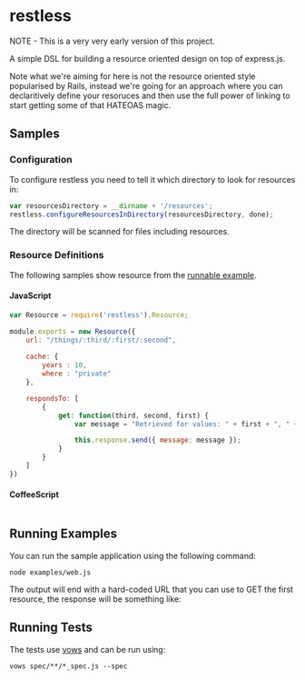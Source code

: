 # restless
NOTE - This is a very very early version of this project.

A simple DSL for building a resource oriented design on top of express.js. 

Note what we're aiming for here is not the resource oriented style popularised by Rails, instead we're going for an approach where you can declaritively define your resoruces and then use the full power of linking to start getting some of that HATEOAS magic. 

## Samples
### Configuration
To configure restless you need to tell it which directory to look for resources in:

```js
var resourcesDirectory = __dirname + '/resources';
restless.configureResourcesInDirectory(resourcesDirectory, done);
```

The directory will be scanned for files including resources.

### Resource Definitions
The following samples show resource from the [runnable example](#example).

#### JavaScript
```js
var Resource = require('restless').Resource;

module.exports = new Resource({
    url: "/things/:third/:first/:second",
    
    cache: {
        years : 10,
        where : "private"
    },

    respondsTo: [
        {
            get: function(third, second, first) {
                var message = "Retrieved for values: " + first + ", " + second + ", " + third;

                this.response.send({ message: message });
            }
        }
    ]
})
```

#### CoffeeScript
```coffeescript
```

## <a name="example"/>Running Examples
You can run the sample application using the following command:

    node examples/web.js
    
The output will end with a hard-coded URL that you can use to GET the first resource, the response will be something like:

## Running Tests
The tests use [vows](http://vowsjs.org/) and can be run using:

    vows spec/**/*_spec.js --spec